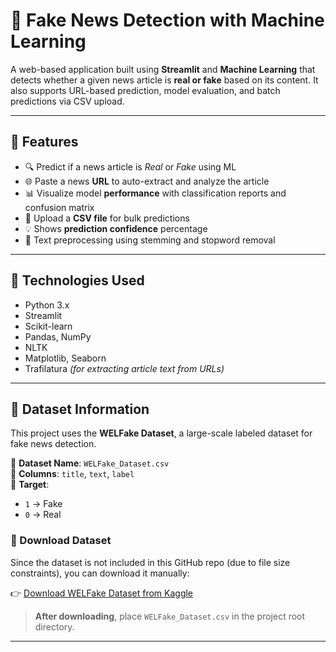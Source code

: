 # 📰 Fake News Detection with Machine Learning

A web-based application built using **Streamlit** and **Machine Learning** that detects whether a given news article is **real or fake** based on its content. It also supports URL-based prediction, model evaluation, and batch predictions via CSV upload.

---

## 🚀 Features

- 🔍 Predict if a news article is *Real* or *Fake* using ML
- 🌐 Paste a news **URL** to auto-extract and analyze the article
- 📊 Visualize model **performance** with classification reports and confusion matrix
- 📁 Upload a **CSV file** for bulk predictions
- 💡 Shows **prediction confidence** percentage
- 🧹 Text preprocessing using stemming and stopword removal

---

## 🧠 Technologies Used

- Python 3.x
- Streamlit
- Scikit-learn
- Pandas, NumPy
- NLTK
- Matplotlib, Seaborn
- Trafilatura *(for extracting article text from URLs)*

---

## 📁 Dataset Information

This project uses the **WELFake Dataset**, a large-scale labeled dataset for fake news detection.

📌 **Dataset Name**: `WELFake_Dataset.csv`  
📌 **Columns**: `title`, `text`, `label`  
📌 **Target**:  
- `1` → Fake  
- `0` → Real  

### 🔗 Download Dataset

Since the dataset is not included in this GitHub repo (due to file size constraints), you can download it manually:

👉 [Download WELFake Dataset from Kaggle](https://www.kaggle.com/datasets/saurabhshahane/fake-news-classification?select=WELFake_Dataset.csv)

> **After downloading**, place `WELFake_Dataset.csv` in the project root directory.

---
